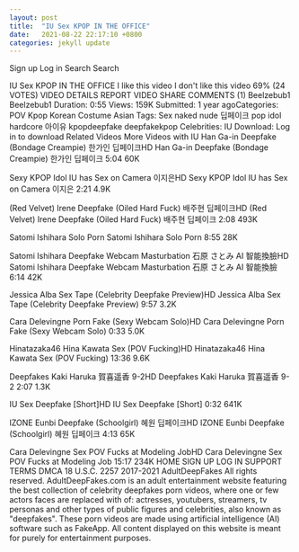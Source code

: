 ```yaml
---
layout: post
title:  "IU Sex KPOP IN THE OFFICE"
date:   2021-08-22 22:17:10 +0800
categories: jekyll update
---
```

Sign up
Log in
Search
Search

IU Sex KPOP IN THE OFFICE
I like this video
I don't like this video
69% (24 VOTES)
VIDEO DETAILS
REPORT VIDEO
SHARE
COMMENTS (1)
Beelzebub1
Beelzebub1
Duration: 0:55 Views: 159K Submitted: 1 year agoCategories: POV Kpop Korean Costume Asian Tags: Sex naked nude 딥페이크 pop idol hardcore 아이유 kpopdeepfake deepfakekpop Celebrities: IU Download: Log in to download
Related Videos
More Videos with IU
Han Ga-in Deepfake (Bondage Creampie) 한가인 딥페이크HD
Han Ga-in Deepfake (Bondage Creampie) 한가인 딥페이크
5:04
60K
 
Sexy KPOP Idol IU has Sex on Camera 이지은HD
Sexy KPOP Idol IU has Sex on Camera 이지은
2:21
4.9K
 
(Red Velvet) Irene Deepfake (Oiled Hard Fuck) 배주현 딥페이크HD
(Red Velvet) Irene Deepfake (Oiled Hard Fuck) 배주현 딥페이크
2:08
493K
 
Satomi Ishihara Solo Porn
Satomi Ishihara Solo Porn
8:55
28K
 
Satomi Ishihara Deepfake Webcam Masturbation 石原 さとみ AI 智能換臉HD
Satomi Ishihara Deepfake Webcam Masturbation 石原 さとみ AI 智能換臉
6:14
42K
 
Jessica Alba Sex Tape (Celebrity Deepfake Preview)HD
Jessica Alba Sex Tape (Celebrity Deepfake Preview)
9:57
3.2K
 
Cara Delevingne Porn Fake (Sexy Webcam Solo)HD
Cara Delevingne Porn Fake (Sexy Webcam Solo)
0:33
5.0K
 
Hinatazaka46 Hina Kawata Sex (POV Fucking)HD
Hinatazaka46 Hina Kawata Sex (POV Fucking)
13:36
9.6K
 
Deepfakes Kaki Haruka 賀喜遥香 9-2HD
Deepfakes Kaki Haruka 賀喜遥香 9-2
2:07
1.3K
 
IU Sex Deepfake [Short]HD
IU Sex Deepfake [Short]
0:32
641K
 
IZONE Eunbi Deepfake (Schoolgirl) 혜원 딥페이크HD
IZONE Eunbi Deepfake (Schoolgirl) 혜원 딥페이크
4:13
65K
 
Cara Delevingne Sex POV Fucks at Modeling JobHD
Cara Delevingne Sex POV Fucks at Modeling Job
15:17
234K
HOME
SIGN UP
LOG IN
SUPPORT
TERMS
DMCA
18 U.S.C. 2257
2017-2021
AdultDeepFakes
All rights reserved.
AdultDeepFakes.com is an adult entertainment website featuring the best collection of celebrity deepfakes porn videos, where one or few actors faces are replaced with of: actresses, youtubers, streamers, tv personas and other types of public figures and celebrities, also known as "deepfakes". These porn videos are made using artificial intelligence (AI) software such as FakeApp.
All content displayed on this website is meant for purely for entertainment purposes.
